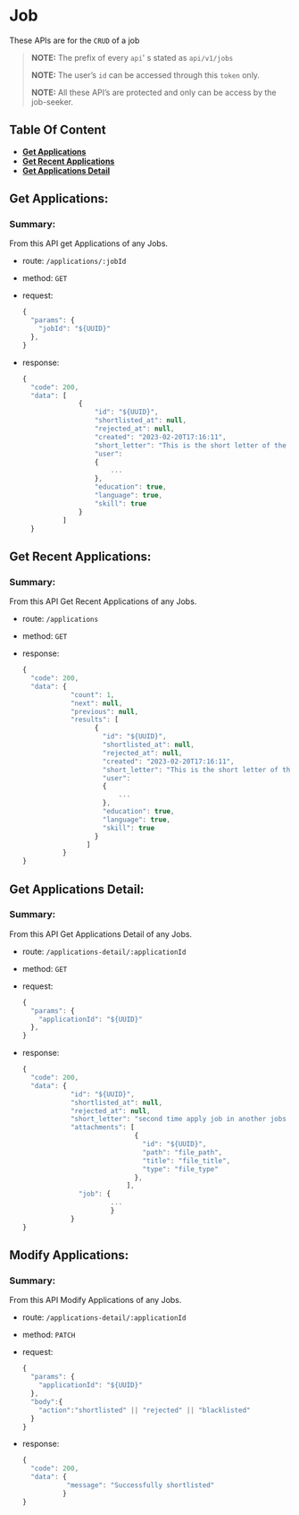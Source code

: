 # Job

These APIs are for the `CRUD` of a job

> **NOTE:** The prefix of every `api`' s stated as `api/v1/jobs`
>
> **NOTE:** The user’s `id` can be accessed through this `token` only.
>
> **NOTE:** All these API’s are protected and only can be access by the job-seeker.

## Table Of Content

- **[Get Applications](#get-applications)**
- **[Get Recent Applications](#get-recent-applications)**
- **[Get Applications Detail](#get-applications-detail)**


## Get Applications:

### Summary:

From this API get Applications of any Jobs.

- route: `/applications/:jobId`
- method: `GET`
- request:

  ```js
  {
    "params": {
      "jobId": "${UUID}"
    },
  }
  ```

- response:

  ```js
  {
    "code": 200,
    "data": [
                {
                    "id": "${UUID}",
                    "shortlisted_at": null,
                    "rejected_at": null,
                    "created": "2023-02-20T17:16:11",
                    "short_letter": "This is the short letter of the applications...",
                    "user": 
                    {
                        ...
                    },
                    "education": true,
                    "language": true,
                    "skill": true
                }
            ]
    }
  ```

## Get Recent Applications:

### Summary:

From this API Get Recent Applications of any Jobs.

- route: `/applications`
- method: `GET`

- response:

  ```js
  {
    "code": 200,
    "data": {
              "count": 1,
              "next": null,
              "previous": null,
              "results": [
                    {
                      "id": "${UUID}",
                      "shortlisted_at": null,
                      "rejected_at": null,
                      "created": "2023-02-20T17:16:11",
                      "short_letter": "This is the short letter of the applications...",
                      "user": 
                      {
                          ...
                      },
                      "education": true,
                      "language": true,
                      "skill": true
                    }
                  ]
            }
  }
  ```

## Get Applications Detail:

### Summary:

From this API Get Applications Detail of any Jobs.

- route: `/applications-detail/:applicationId`
- method: `GET`
- request:

  ```js
  {
    "params": {
      "applicationId": "${UUID}"
    },
  }
  ```

- response:

  ```js
  {
    "code": 200,
    "data": {
              "id": "${UUID}",
              "shortlisted_at": null,
              "rejected_at": null,
              "short_letter": "second time apply job in another jobs title.",
              "attachments": [
                              {
                                "id": "${UUID}",
                                "path": "file_path",
                                "title": "file_title",
                                "type": "file_type"
                              },
                            ],
                "job": {
                        ...
                        }
              }
  }
  ```

## Modify Applications:

### Summary:

From this API Modify Applications of any Jobs.

- route: `/applications-detail/:applicationId`
- method: `PATCH`
- request:

  ```js
  {
    "params": {
      "applicationId": "${UUID}"
    },
    "body":{
      "action":"shortlisted" || "rejected" || "blacklisted"
    }
  }
  ```

- response:

  ```js
  {
    "code": 200,
    "data": {
             "message": "Successfully shortlisted"
            }
  }
  ```
